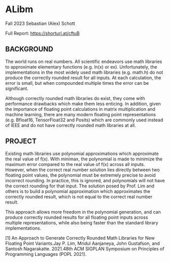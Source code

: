 # ALibm 
Fall 2023
Sebastian (Alex) Schott


Full Report: https://shorturl.at/cftuB


## BACKGROUND
The world runs on real numbers. All scientific endeavors use math libraries to approximate elementary functions (e.g. ln(x) or ex). Unfortunately, the implementations in the most widely used math libraries (e.g. math.h) do not produce the correctly rounded result for all inputs. At each calculation, the error is small, but when compounded multiple times the error can be significant. 

Although correctly rounded math libraries do exist, they come with performance drawbacks which make them less enticing. In addition, given the importance of floating point calculations in matrix multiplication and machine learning, there are many modern floating point representations (e.g. Bfloat16, TensorFloat32 and Posits) which are commonly used instead of IEEE and do not have correctly rounded math libraries at all. 


## PROJECT

Existing math libraries use polynomial approximations which approximate the real value of f(x). With minimax, the polynomial is made to minimize the maximum error compared to the real value of f(x) across all inputs. However, when the correct real number solution lies directly between two floating point values, the polynomial must be extremely precise to avoid incorrect rounding. In practice, this is ignored, and polynomials will not have the correct rounding for that input. 
The solution posed by Prof. Lim and others is to build a polynomial approximation which approximates the correctly rounded result, which is not equal to the correct real number result. 

This approach allows more freedom in the polynomial generation, and can produce correctly rounded results for all floating point inputs across multiple representations, while also being faster than the standard library implementations.


[1] An Approach to Generate Correctly Rounded Math Libraries for New Floating Point Variants.Jay P. Lim, Mridul Aanjaneya, John Gustafson, and Santosh Nagarakatte. 2021.48th ACM SIGPLAN Symposium on Principles of Programming Languages (POPL 2021).
